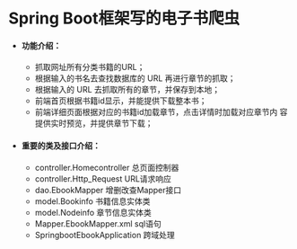 # Spring Boot框架写的电子书爬虫
 * #### 功能介绍：
   * 抓取网址所有分类书籍的URL；
   * 根据输入的书名去查找数据库的 URL 再进行章节的抓取；
   * 根据输入的 URL 去抓取所有的章节，并保存到本地；
   * 前端首页根据书籍id显示，并能提供下载整本书；
   * 前端详细页面根据对应的书籍id加载章节，点击详情时加载对应章节内 容提供实时预览，并提供章节下载；
 * #### 重要的类及接口介绍：
   *	controller.Homecontroller 总页面控制器
   *	controller.Http_Request URL请求响应
   *	dao.EbookMapper 增删改查Mapper接口
   *	model.Bookinfo 书籍信息实体类
   *	model.Nodeinfo 章节信息实体类
   *	Mapper.EbookMapper.xml sql语句
   *	SpringbootEbookApplication 跨域处理

